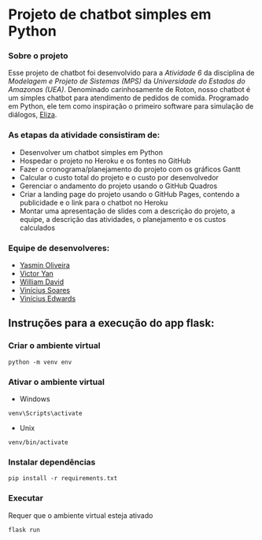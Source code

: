 # Projeto de chatbot simples em Python

### Sobre o projeto
Esse projeto de chatbot foi desenvolvido para a *Atividade 6* da disciplina de *Modelagem e Projeto de Sistemas (MPS)* da *Universidade do Estados do Amazonas (UEA)*.
Denominado carinhosamente de Roton, nosso chatbot é um simples chatbot para atendimento de pedidos de comida. Programado em Python, ele tem como inspiração o primeiro software para simulação de diálogos, [Eliza](https://pt.wikipedia.org/wiki/ELIZA).

### As etapas da atividade consistiram de:
  - Desenvolver um chatbot simples em Python
  - Hospedar o projeto no Heroku e os fontes no GitHub
  - Fazer o cronograma/planejamento do projeto com os gráficos Gantt
  - Calcular o custo total do projeto e o custo por desenvolvedor
  - Gerenciar o andamento do projeto usando o GitHub Quadros
  - Criar a landing page do projeto usando o GitHub Pages, contendo a publicidade e o link para o chatbot no Heroku
  - Montar uma apresentação de slides com a descrição do projeto, a equipe, a descrição das atividades, o planejamento e os custos calculados

### Equipe de desenvolveres:
  - [Yasmin Oliveira](https://github.com/YMMO18)
  - [Victor Yan](https://github.com/Victor7095)
  - [William David](https://github.com/WillDavid)
  - [Vinícius Soares](https://github.com/Vinicius-Soares)
  - [Vinícius Edwards](https://github.com/EdwardsVinicius)

## Instruções para a execução do app flask:
### Criar o ambiente virtual
```
python -m venv env
```
### Ativar o ambiente virtual
- Windows
```
venv\Scripts\activate
```
- Unix
```
venv/bin/activate
```
### Instalar dependências
```
pip install -r requirements.txt
```
### Executar
Requer que o ambiente virtual esteja ativado
```
flask run
```
